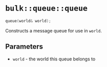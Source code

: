 # `bulk::queue::queue`

```cpp
queue(world& world);
```

Constructs a message queue for use in `world`.

## Parameters

* `world` - the world this queue belongs to
